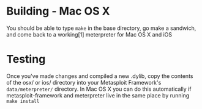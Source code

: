 Building - Mac OS X
=====================

You should be able to type `make` in the base directory, go make a
sandwich, and come back to a working[1] meterpreter for Mac OS X and iOS


Testing
=======

Once you've made changes and compiled a new .dylib, copy the
contents of the osx/ or ios/ directory into your Metasploit Framework's
`data/meterpreter/` directory. In Mac OS X you can do this automatically if
metasploit-framework and meterpreter live in the same place by running
`make install`
